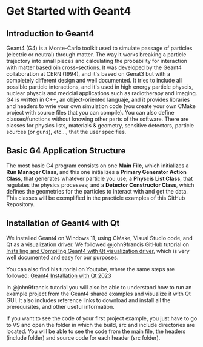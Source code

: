 # Get Started with Geant4

## Introduction to Geant4

Geant4 (G4) is a Monte-Carlo toolkit used to simulate passage of particles (electric or neutral) through matter. The way it works breaking a particle trajectory into small pieces and calculating the probability for interaction with matter based oin cross-sections. It was developed by the Geant4 collaboration at CERN (1994), and it's based on Genat3 but with a completely different design and well documented. It tries to include all possible particle interactions, and it's used in high energy particle physcis, nuclear physcis and medcial applications such as radiotherapy and imaging. G4 is written in C++, an object-oriented languaje, and it provides libraries and headers to wrie your own simulation code (you create your own CMake project with source files that you can compile). You can also define classes/functions without knowing other parts of the software. There are classes for physics lists, materials & geometry, sensitive detectors, particle sources (or guns), etc..., that the user specifies.

## Basic G4 Application Structure

The most basic G4 program consists on one **Main File**, which initializes a **Run Manager Class**, and this one initializes a **Primary Generator Action Class**, that generates whatever particle you use; a **Physcis List Class**, that regulates the physics processes; and a **Detector Constructor Class**, which defines the geometries for the particles to interact with and get the data. This classes will be exemplified in the practicle examples of this GitHub Repository.

## Installation of Geant4 with Qt

We installed Geant4 on Windows 11, using CMake, Visual Studio code, and Qt as a visualization driver. We followed @john9francis GitHub tutorial on [Installing and Compiling Geant4 with Qt visualization driver](https://github.com/john9francis/radiation-modeling/blob/main/g4-install-instructions-qt.md), which is very well documented and easy for our purposes.

You can also find his tutorial on Youtube, where the same steps are followed: [Geant4 Installation with Qt 2023](https://youtu.be/rtCsfDD45Bc)

In @john9francis tutorial you will also be able to understand how to run an example project from the Geant4 shared examples and visualize it with Qt GUI. It also includes reference links to download and install all the prerequisites, and other useful information.

If you want to see the code of your first project example, you just have to go to VS and open the folder in which the build, src and include directories are located. You will be able to see the code from the main file, the headers (include folder) and source code for each header (src folder).
